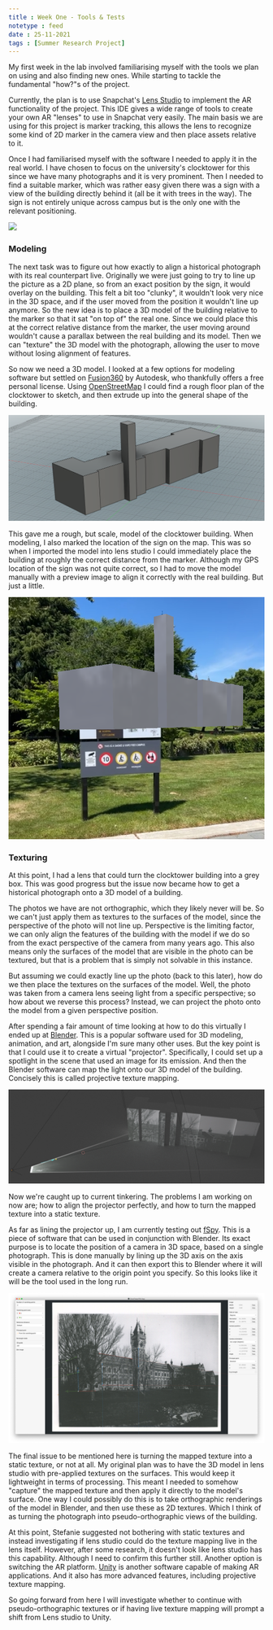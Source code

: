 ```yaml
---
title : Week One - Tools & Tests
notetype : feed
date : 25-11-2021
tags : [Summer Research Project]
---
```


My first week in the lab involved familiarising myself with the tools we plan on using and also finding new ones. While starting to tackle the fundamental "how?"s of the project.

Currently, the plan is to use Snapchat's [Lens Studio](https://lensstudio.snapchat.com/) to implement the AR functionality of the project. This IDE gives a wide range of tools to create your own AR "lenses" to use in Snapchat very easily. The main basis we are using for this project is marker tracking, this allows the lens to recognize some kind of 2D marker in the camera view and then place assets relative to it.

Once I had familiarised myself with the software I needed to apply it in the real world. I have chosen to focus on the university's clocktower for this since we have many photographs and it is very prominent. Then I needed to find a suitable marker, which was rather easy given there was a sign with a view of the building directly behind it (all be it with trees in the way). The sign is not entirely unique across campus but is the only one with the relevant positioning.

![](/assets/img/studentship/ClocktowerMarker.jpg)

### Modeling 
The next task was to figure out how exactly to align a historical photograph with its real counterpart live. Originally we were just going to try to line up the picture as a 2D plane, so from an exact position by the sign, it would overlay on the building. This felt a bit too "clunky", it wouldn't look very nice in the 3D space, and if the user moved from the position it wouldn't line up anymore. So the new idea is to place a 3D model of the building relative to the marker so that it sat "on top of" the real one. Since we could place this at the correct relative distance from the marker, the user moving around wouldn't cause a parallax between the real building and its model. Then we can "texture" the 3D model with the photograph, allowing the user to move without losing alignment of features.

So now we need a 3D model. I looked at a few options for modeling software but settled on [Fusion360](https://www.autodesk.co.nz/products/fusion-360/overview) by Autodesk, who thankfully offers a free personal license. Using [OpenStreetMap](https://www.openstreetmap.org/) I could find a rough floor plan of the clocktower to sketch, and then extrude up into the general shape of the building.

![](/assets/img/studentship/F360ClockTower.png)

This gave me a rough, but scale, model of the clocktower building. When modeling, I also marked the location of the sign on the map. This was so when I imported the model into lens studio I could immediately place the building at roughly the correct distance from the marker. Although my GPS location of the sign was not quite correct, so I had to move the model manually with a preview image to align it correctly with the real building. But just a little.

![](/assets/img/studentship/F360LensPreview.png)

### Texturing
At this point, I had a lens that could turn the clocktower building into a grey box. This was good progress but the issue now became how to get a historical photograph onto a 3D model of a building.   

The photos we have are not orthographic, which they likely never will be. So we can't just apply them as textures to the surfaces of the model, since the perspective of the photo will not line up. Perspective is the limiting factor, we can only align the features of the building with the model if we do so from the exact perspective of the camera from many years ago. This also means only the surfaces of the model that are visible in the photo can be textured, but that is a problem that is simply not solvable in this instance.   

But assuming we could exactly line up the photo (back to this later), how do we then place the textures on the surfaces of the model. Well, the photo was taken from a camera lens seeing light from a specific perspective; so how about we reverse this process? Instead, we can project the photo onto the model from a given perspective position.   

After spending a fair amount of time looking at how to do this virtually I ended up at [Blender](https://www.blender.org/). This is a popular software used for 3D modeling, animation, and art, alongside I'm sure many other uses. But the key point is that I could use it to create a virtual "projector". Specifically, I could set up a spotlight in the scene that used an image for its emission. And then the Blender software can map the light onto our 3D model of the building. Concisely this is called projective texture mapping.

![](/assets/img/studentship/F360BlenderProjection.png)

Now we're caught up to current tinkering. The problems I am working on now are; how to align the projector perfectly, and how to turn the mapped texture into a static texture.

As far as lining the projector up, I am currently testing out [fSpy](https://fspy.io/). This is a piece of software that can be used in conjunction with Blender. Its exact purpose is to locate the position of a camera in 3D space, based on a single photograph. This is done manually by lining up the 3D axis on the axis visible in the photograph. And it can then export this to Blender where it will create a camera relative to the origin point you specify. So this looks like it will be the tool used in the long run.

![](/assets/img/studentship/fSpyExample.png)

The final issue to be mentioned here is turning the mapped texture into a static texture, or not at all. My original plan was to have the 3D model in lens studio with pre-applied textures on the surfaces. This would keep it lightweight in terms of processing. This meant I needed to somehow "capture" the mapped texture and then apply it directly to the model's surface. One way I could possibly do this is to take orthographic renderings of the model in Blender, and then use these as 2D textures. Which I think of as turning the photograph into pseudo-orthographic views of the building.

At this point, Stefanie suggested not bothering with static textures and instead investigating if lens studio could do the texture mapping live in the lens itself. However, after some research, it doesn't look like lens studio has this capability. Although I need to confirm this further still. Another option is switching the AR platform. [Unity](https://unity.com/) is another software capable of making AR applications. And it also has more advanced features, including projective texture mapping. 

So going forward from here I will investigate whether to continue with pseudo-orthographic textures or if having live texture mapping will prompt a shift from Lens studio to Unity.